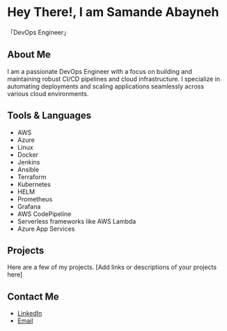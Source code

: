 # Hey There!, I am Samande Abayneh

「DevOps Engineer」

## About Me
I am a passionate DevOps Engineer with a focus on building and maintaining robust CI/CD pipelines and cloud infrastructure. I specialize in automating deployments and scaling applications seamlessly across various cloud environments.

## Tools & Languages
- AWS
- Azure
- Linux
- Docker
- Jenkins
- Ansible
- Terraform
- Kubernetes
- HELM
- Prometheus
- Grafana
- AWS CodePipeline
- Serverless frameworks like AWS Lambda
- Azure App Services

## Projects
Here are a few of my projects. [Add links or descriptions of your projects here]

## Contact Me
- [LinkedIn](https://www.linkedin.com/in/samanderabayneh/)
- [Email](mailto:samander944@gmail.com)

